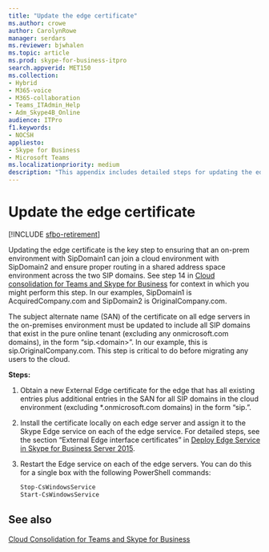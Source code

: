 ```yaml
---
title: "Update the edge certificate"
ms.author: crowe
author: CarolynRowe
manager: serdars
ms.reviewer: bjwhalen
ms.topic: article
ms.prod: skype-for-business-itpro
search.appverid: MET150
ms.collection: 
- Hybrid 
- M365-voice
- M365-collaboration
- Teams_ITAdmin_Help
- Adm_Skype4B_Online
audience: ITPro
f1.keywords:
- NOCSH
appliesto:
- Skype for Business 
- Microsoft Teams
ms.localizationpriority: medium
description: "This appendix includes detailed steps for updating the edge certificate as part of cloud consolidation for Teams and Skype for Business."
---
```


# Update the edge certificate

[!INCLUDE [sfbo-retirement](../../Hub/includes/sfbo-retirement.md)]


Updating the edge certificate is the key step to ensuring that an on-prem environment with SipDomain1 can join a cloud environment with SipDomain2 and ensure proper routing in a shared address space environment across the two SIP domains. See step 14 in [Cloud consolidation for Teams and Skype for Business](cloud-consolidation.md) for context in which you might perform this step. In our examples, SipDomain1 is AcquiredCompany.<span>com and SipDomain2 is OriginalCompany.<span>com.

The subject alternate name (SAN) of the certificate on all edge servers in the on-premises environment must be updated to include all SIP domains that exist in the pure online tenant (excluding any onmicrosoft.<span>com domains), in the form “sip.\<domain>”.  In our example, this is sip.OriginalCompany.<span>com. This step is critical to do before migrating any users to the cloud.

**Steps:**

1.	Obtain a new External Edge certificate for the edge that has all existing entries plus additional entries in the SAN for all SIP domains in the cloud environment (excluding *.onmicrosoft.com domains) in the form “sip.<DomainName>”.
2.	Install the certificate locally on each edge server and assign it to the Skype Edge service on each of the edge service.  For detailed steps, see the section “External Edge interface certificates” in [Deploy Edge Service in Skype for Business Server 2015](../../SfbServer/deploy/deploy-edge-server/deploy-edge-servers.md).
3.	Restart the Edge service on each of the edge servers. You can do this for a single box with the following PowerShell commands:

    ```PowerShell
    Stop-CsWindowsService
    Start-CsWindowsService
    ```

## See also

[Cloud Consolidation for Teams and Skype for Business](cloud-consolidation.md)